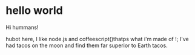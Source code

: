 # hello world
Hi hummans!

hubot here, I like node.js and coffeescript()thatps what i'm made of !; I've had tacos on the moon and find them far superior to Earth tacos.
